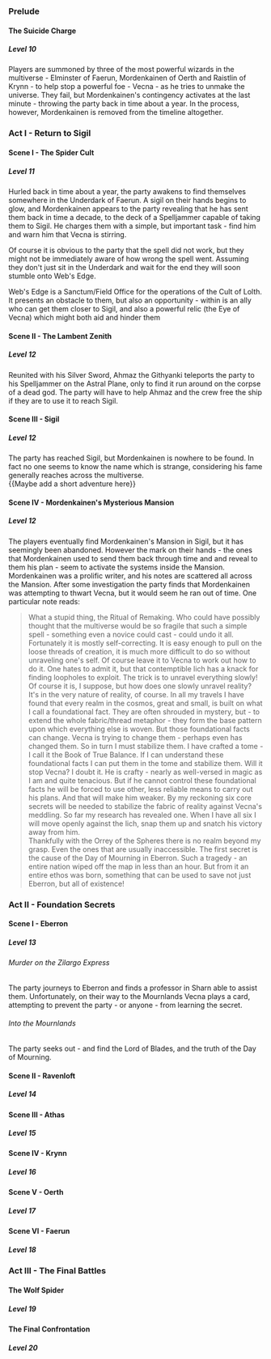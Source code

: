 ### Prelude
#### The Suicide Charge
##### Level 10
Players are summoned by three of the most powerful wizards in the multiverse - Elminster of Faerun, Mordenkainen of Oerth and Raistlin of Krynn - to help stop a powerful foe - Vecna - as he tries to unmake the universe.  They fail, but Mordenkainen's contingency activates at the last minute - throwing the party back in time about a year.  In the process, however, Mordenkainen is removed from the timeline altogether.

### Act I - Return to Sigil
#### Scene I - The Spider Cult
##### Level 11
Hurled back in time about a year, the party awakens to find themselves somewhere in the Underdark of Faerun.  A sigil on their hands begins to glow, and Mordenkainen appears to the party revealing that he has sent them back in time a decade, to the deck of a Spelljammer capable of taking them to Sigil.  He charges them with a simple, but important task - find him and warn him that Vecna is stirring.  

Of course it is obvious to the party that the spell did not work, but they might not be immediately aware of how wrong the spell went.  Assuming they don't just sit in the Underdark and wait for the end they will soon stumble onto Web's Edge.  

Web's Edge is a Sanctum/Field Office for the operations of the Cult of Lolth.  It presents an obstacle to them, but also an opportunity - within is an ally who can get them closer to Sigil, and also a powerful relic (the Eye of Vecna) which might both aid and hinder them

#### Scene II - The Lambent Zenith
##### Level 12
Reunited with his Silver Sword, Ahmaz the Githyanki teleports the party to his Spelljammer on the Astral Plane, only to find it run around on the corpse of a dead god.  The party will have to help Ahmaz and the crew free the ship if they are to use it to reach Sigil.

#### Scene III - Sigil
##### Level 12
The party has reached Sigil, but Mordenkainen is nowhere to be found.  In fact no one seems to know the name which is strange, considering his fame generally reaches across the multiverse.  
{{Maybe add a short adventure here}}

#### Scene IV - Mordenkainen's Mysterious Mansion
##### Level 12
The players eventually find Mordenkainen's Mansion in Sigil, but it has seemingly been abandoned.  However the mark on their hands - the ones that Mordenkainen used to send them back through time and and reveal to them his plan - seem to activate the systems inside the Mansion.  
Mordenkainen was a prolific writer, and his notes are scattered all across the Mansion.  After some investigation the party finds that Mordenkainen was attempting to thwart Vecna, but it would seem he ran out of time.  One particular note reads:
> What a stupid thing, the Ritual of Remaking.  Who could have possibly thought that the multiverse would be so fragile that such a simple spell - something even a novice could cast - could undo it all.  Fortunately it is mostly self-correcting.  It is easy enough to pull on the loose threads of creation, it is much more difficult to do so without unraveling one's self.  Of course leave it to Vecna to work out how to do it.  One hates to admit it, but that contemptible lich has a knack for finding loopholes to exploit.  The trick is to unravel everything slowly!  Of course it is, I suppose, but how does one slowly unravel reality?
> It's in the very nature of reality, of course.  In all my travels I have found that every realm in the cosmos, great and small, is built on what I call a foundational fact.  They are often shrouded in mystery, but - to extend the whole fabric/thread metaphor - they form the base pattern upon which everything else is woven. 
> But those foundational facts can change.  Vecna is trying to change them - perhaps even has changed them.  So in turn I must stabilize them.  I have crafted a tome - I call it the Book of True Balance.  If I can understand these foundational facts I can put them in the tome and stabilize them.  Will it stop Vecna?  I doubt it.  He is crafty - nearly as well-versed in magic as I am and quite tenacious.  But if he cannot control these foundational facts he will be forced to use other, less reliable means to carry out his plans.  And that will make him weaker.
> By my reckoning six core secrets will be needed to stabilize the fabric of reality against Vecna's meddling.  So far my research has revealed one.  When I have all six I will move openly against the lich, snap them up and snatch his victory away from him.  
> Thankfully with the Orrey of the Spheres there is no realm beyond my grasp.  Even the ones that are usually inaccessible.  The first secret is the cause of the Day of Mourning in Eberron.  Such a tragedy - an entire nation wiped off the map in less than an hour.  But from it an entire ethos was born, something that can be used to save not just Eberron, but all of existence!

### Act II - Foundation Secrets
#### Scene I - Eberron
##### Level 13
###### Murder on the Zilargo Express
The party journeys to Eberron and finds a professor in Sharn able to assist them.  Unfortunately, on their way to the Mournlands Vecna plays a card, attempting to prevent the party - or anyone - from learning the secret.
###### Into the Mournlands
The party seeks out - and find the Lord of Blades, and the truth of the Day of Mourning.
#### Scene II - Ravenloft
##### Level 14
#### Scene III - Athas
##### Level 15
#### Scene IV - Krynn
##### Level 16
#### Scene V - Oerth
##### Level 17
#### Scene VI - Faerun
##### Level 18

### Act III - The Final Battles
#### The Wolf Spider
##### Level 19
#### The Final Confrontation
##### Level 20
<!--stackedit_data:
eyJoaXN0b3J5IjpbLTQ0NDYxMTE0Ml19
-->